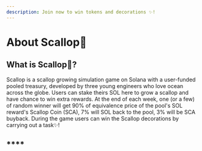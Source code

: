 ```yaml
---
description: Join now to win tokens and decorations ✨!
---
```


# About Scallop🦪

## **What is Scallop**🦪**?**

Scallop is a scallop growing simulation game on Solana with a user-funded pooled treasury, developed by three young engineers who love ocean across the globe. Users can stake theirs SOL here to grow a scallop and have chance to win extra rewards. At the end of each week, one \(or a few\) of random winner will get 90% of equivalence price of the pool's SOL reward's Scallop Coin \(SCA\), 7% will SOL back to the pool, 3% will be SCA buyback. During the game users can win the Scallop decorations by carrying out a task✨!

##  ****  

